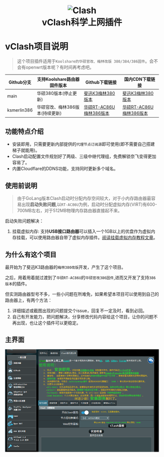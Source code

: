<h1 align="center">
  <img src="https://github.com/learnhard-cn/clash/raw/main/res/icon-clash.png" alt="Clash" width="200">
  <br>vClash科学上网插件<br>
</h1>

# vClash项目说明
>这个项目插件适用于`Koolshare的华硕官改、梅林改版 380/384/386固件`。会不会有openwrt版本呢？有时间再考虑吧。


| Github分支    | 支持Koolshare路由器固件版本 | Github下载链接                                                                                                                                                                        | 国内CDN下载链接                                                                                             |
| ----------- | ------------------ | --------------------------------------------------------------------------------------------------------------------------------------------------------------------------------- | ----------------------------------------------------------------------------------------------------- |
| main        | 华硕380版本(停止更新)            | [](https://github.com/learnhard-cn/vClash/blob/main/release/clash.tar.gz)[斐迅K3梅林380版本](https://github.com/learnhard-cn/vClash/blob/main/release/clash.tar.gz)                     | [斐迅K3梅林380版本](https://cdn.jsdelivr.net/gh/learnhard-cn/vClash@main/release/clash.tar.gz)              |
| ksmerlin386 | 华硕官改、梅林386版本(持续更新)       | [](https://github.com/learnhard-cn/vClash/blob/ksmerlin386/release/clash.tar.gz)[华硕RT-AC86U梅林386版本](https://github.com/learnhard-cn/vClash/blob/ksmerlin386/release/clash.tar.gz) | [华硕RT-AC86U梅林386版本](https://cdn.jsdelivr.net/gh/learnhard-cn/vClash@ksmerlin386/release/clash.tar.gz) |



## 功能特点介绍

- 安装即用，只需要更新内部提供的`代理节点订阅源`即可使用(即不需要自己搭建梯子就能用)。
- Clash启动配置文件规划好了两级、三级中继代理组，免费解锁奈飞变得更加容易了。
- 内置Cloudflare的DDNS功能，支持同时更新多个域名。

## 使用前说明
> 由于GoLang版本Clash启动时分配内存空间较大，对于小内存路由器最容易出现**启动失败问题**,以`RT-AC86U`为例，启动时分配虚拟内存(VIRT)有600-700MB左右，对于512MB物理内存路由器直接起不来。

启动失败问题解决：

1. 挂载虚拟内存: 支持**USB接口路由器**可以插入一个1GB以上的优盘作为虚拟内存挂载，可以使用路由器自带了虚拟内存插件。[阅读挂载虚拟内存教程文章](https://vlike.work/VPS/router-mount-swap.html)。



## 为什么有这个项目

最开始为了斐迅K3路由器的`梅林380改版`开发，产生了这个项目。

之后，用着用着就过渡到了`华硕RT-AC86U`的`华硕官改386固件`,进而又开发了支持`386版本`的插件。

但实测路由器型号不多，一些小问题在所难免，如果希望本项目可以使用到自己的路由器上，有两个方法：

1. 详细描述或截图出现的问题提交个issue，回复不一定及时，看到必回。
2. 自己有开发能力，把问题解决，分享修改代码内容给这个项目，让你的问题不再出现，也让这个插件可以更稳定。


## 主界面

![](./images/demo.png)

